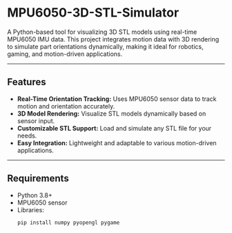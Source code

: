 # MPU6050-3D-STL-Simulator  

A Python-based tool for visualizing 3D STL models using real-time MPU6050 IMU data. This project integrates motion data with 3D rendering to simulate part orientations dynamically, making it ideal for robotics, gaming, and motion-driven applications.  

---

## Features  
- **Real-Time Orientation Tracking:** Uses MPU6050 sensor data to track motion and orientation accurately.  
- **3D Model Rendering:** Visualize STL models dynamically based on sensor input.  
- **Customizable STL Support:** Load and simulate any STL file for your needs.  
- **Easy Integration:** Lightweight and adaptable to various motion-driven applications.  

---

## Requirements  
- Python 3.8+  
- MPU6050 sensor  
- Libraries:  
  ```bash
  pip install numpy pyopengl pygame
